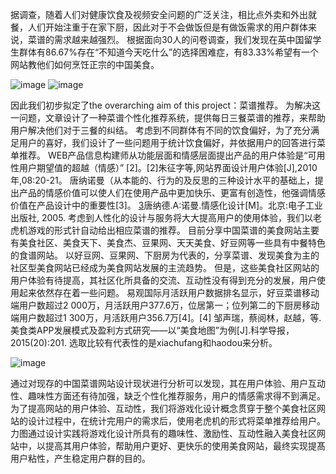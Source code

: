

据调查，随着人们对健康饮食及视频安全问题的广泛关注，相比点外卖和外出就餐，人们开始注重于在家下厨，因此对于不会做饭但是有做饭需求的用户群体来说，菜谱的需求越来越强烈。
根据面向30人的问卷调查，我们发现在英中国留学生群体有86.67%存在“不知道今天吃什么”的选择困难症，有83.33%希望有一个网站教他们如何烹饪正宗的中国美食。

![image](https://user-images.githubusercontent.com/45390078/115630985-e2797100-a2fc-11eb-9a69-b6a10efdfcf5.png)
![image](https://user-images.githubusercontent.com/45390078/115631034-f6bd6e00-a2fc-11eb-9069-188df2e098c1.png)



因此我们初步拟定了the overarching aim of this project：菜谱推荐。
为解决这一问题，文章设计了一种菜谱个性化推荐系统，提供每日三餐菜谱的推荐，来帮助用户解决他们对于三餐的纠结。
考虑到不同群体有不同的饮食偏好，为了充分满足用户的喜好，我们设计了一些问题用于统计饮食偏好，并依据用户的回答进行菜单推荐。
WEB产品信息构建师从功能层面和情感层面提出产品的用户体验是“可用性用户期望值的超越（情感）” [2]。[2]朱征字等,网站界面设计用户体验[J],2010年,08:20-21。
唐纳诺曼（从本能的、行为的及反思的三种设计水平的基础上，提出产品的情感价值可以使人们在使用产品中更加快乐、更富有创造性，他强调情感价值在产品设计中的重要性[3]。
[3](美)唐纳德.A:诺曼.情感化设计[M]。北京:电子工业出版社, 2005.
考虑到人性化的设计与服务将大大提高用户的使用体验，我们以老虎机游戏的形式针自动给出相应菜谱的推荐。
目前分享中国菜谱的美食网站主要有美食社区、美食天下、美食杰、豆果网、天天美食、好豆网等一些具有中餐特色的食谱网站。
以好豆网、豆果网、下厨房为代表的，分享菜谱、发现美食为主的社区型美食网站已经成为美食网站发展的主流趋势。
但是，这些美食社区网站的用户体验有待提高，其社区化所具备的交流、互动性没有得到充分的发展，用户使用起来依然存在着一些问题。
易观国际月活跃用户数据排名显示，好豆菜谱移动端用户数超过2 000万，月活跃用户377.6万，位居第一；位列第二的下厨房移动端用户数超过1 300万，月活跃用户356.7万[4]。[4] 邹声瑞，蔡阅林，赵越，等.美食类APP发展模式及盈利方式研究——以“美食地图”为例[J].科学导报，2015(20):201.
选取比较有代表性的是xiachufang和haodou来分析。

![image](https://user-images.githubusercontent.com/45390078/116252836-d6136f00-a767-11eb-88b4-a1552ae2c7dc.png)



通过对现存的中国菜谱网站设计现状进行分析可以发现，其在用户体验、用户互动性、趣味性方面还有待加强，缺乏个性化推荐服务，用户的情感需求得不到满足。
为了提高网站的用户体验、互动性，我们将游戏化设计概念贯穿于整个美食社区网站的设计过程中，在统计完用户的需求后，使用老虎机的形式将菜单推荐给用户。
力图通过设计实践将游戏化设计所具有的趣味性、激励性、互动性融入美食社区网站中，以提高其用户体验，帮助用户更好、更快乐的使用美食网站，最终实现提髙用户粘性，产生稳定用户群的目的。

